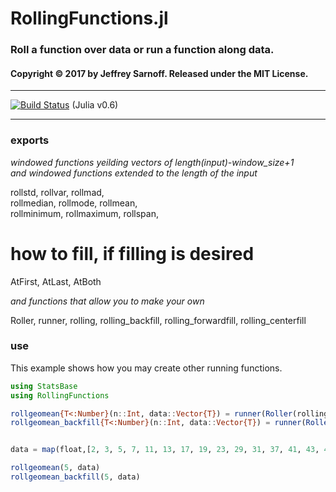 # RollingFunctions.jl

### Roll a function over data or run a function along data.

#### Copyright © 2017 by Jeffrey Sarnoff.  Released under the MIT License.

-----

[![Build Status](https://travis-ci.org/JeffreySarnoff/RollingFunctions.jl.svg?branch=master)](https://travis-ci.org/JeffreySarnoff/RollingFunctions.jl)   (Julia v0.6)

-----

### exports

*windowed functions yeilding vectors of length(input)-window_size+1*     
*and windowed functions extended to the length of the input*    

rollstd, rollvar, rollmad,    
rollmedian, rollmode, rollmean,     
rollminimum, rollmaximum, rollspan,         
# how to fill, if filling is desired
AtFirst, AtLast, AtBoth

*and functions that allow you to make your own*    

Roller, runner, rolling, 
rolling_backfill, rolling_forwardfill, rolling_centerfill

### use

This example shows how you may create other running functions.

```julia
using StatsBase
using RollingFunctions

rollgeomean{T<:Number}(n::Int, data::Vector{T}) = runner(Roller(rolling, geomean), n, data)
rollgeomean_backfill{T<:Number}(n::Int, data::Vector{T}) = runner(Roller(rolling_backfill, geomean), n, data)


data = map(float,[2, 3, 5, 7, 11, 13, 17, 19, 23, 29, 31, 37, 41, 43, 47]);

rollgeomean(5, data)
rollgeomean_backfill(5, data)

```


